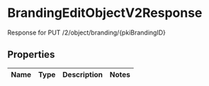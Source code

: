 

# BrandingEditObjectV2Response

Response for PUT /2/object/branding/{pkiBrandingID}

## Properties

| Name | Type | Description | Notes |
|------------ | ------------- | ------------- | -------------|



